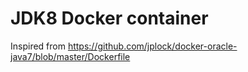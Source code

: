 # JDK8 Docker container

Inspired from https://github.com/jplock/docker-oracle-java7/blob/master/Dockerfile
